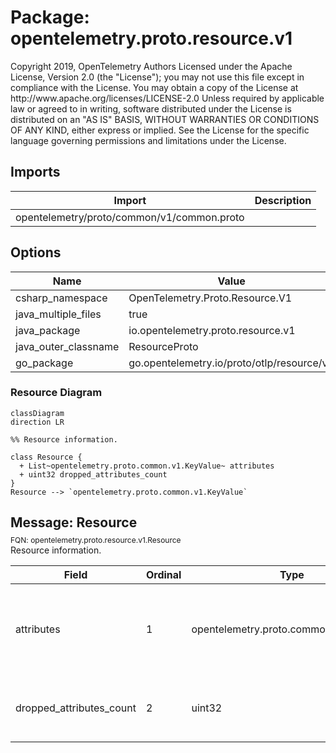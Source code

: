# Package: opentelemetry.proto.resource.v1

<div class="comment"><span>Copyright 2019, OpenTelemetry Authors Licensed under the Apache License, Version 2.0 (the "License"); you may not use this file except in compliance with the License. You may obtain a copy of the License at http://www.apache.org/licenses/LICENSE-2.0 Unless required by applicable law or agreed to in writing, software distributed under the License is distributed on an "AS IS" BASIS, WITHOUT WARRANTIES OR CONDITIONS OF ANY KIND, either express or implied. See the License for the specific language governing permissions and limitations under the License.</span><br/></div>

## Imports

| Import                                     | Description |
|--------------------------------------------|-------------|
| opentelemetry/proto/common/v1/common.proto |             |



## Options

| Name                 | Value                                      | Description |
|----------------------|--------------------------------------------|-------------|
| csharp_namespace     | OpenTelemetry.Proto.Resource.V1            |             |
| java_multiple_files  | true                                       |             |
| java_package         | io.opentelemetry.proto.resource.v1         |             |
| java_outer_classname | ResourceProto                              |             |
| go_package           | go.opentelemetry.io/proto/otlp/resource/v1 |             |




### Resource Diagram

```mermaid
classDiagram
direction LR

%% Resource information.

class Resource {
  + List~opentelemetry.proto.common.v1.KeyValue~ attributes
  + uint32 dropped_attributes_count
}
Resource --> `opentelemetry.proto.common.v1.KeyValue`

```

## Message: Resource
<div style="font-size: 12px; margin-top: -10px;" class="fqn">FQN: opentelemetry.proto.resource.v1.Resource</div>

<div class="comment"><span>Resource information.</span><br/></div>

| Field                    | Ordinal | Type                                   | Label    | Description                                                                                                                                         |
|--------------------------|---------|----------------------------------------|----------|-----------------------------------------------------------------------------------------------------------------------------------------------------|
| attributes               | 1       | opentelemetry.proto.common.v1.KeyValue | Repeated | Set of attributes that describe the resource. Attribute keys MUST be unique (it is not allowed to have more than one attribute with the same key).  |
| dropped_attributes_count | 2       | uint32                                 |          | dropped_attributes_count is the number of dropped attributes. If the value is 0, then no attributes were dropped.                                   |






<!-- Created by: Proto Diagram Tool -->
<!-- https://github.com/GoogleCloudPlatform/proto-gen-md-diagrams -->
